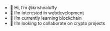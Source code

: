 - 👋 Hi, I’m @krishnaluffy
- 👀 I’m interested in webdevelopment
- 🌱 I’m currently learning blockchain
- 💞️ I’m looking to collaborate on crypto projects


<!---
krishnaluffy/krishnaluffy is a ✨ special ✨ repository because its `README.md` (this file) appears on your GitHub profile.
You can click the Preview link to take a look at your changes.
--->
